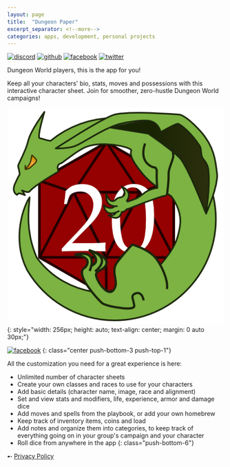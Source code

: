 ```yaml
---
layout: page
title:  "Dungeon Paper"
excerpt_separator: <!--more-->
categories: apps, development, personal projects
---
```


[![discord](https://img.shields.io/discord/719848105586982915?label=Discord&logo=discord&style=social)](https://bit.ly/DungeonPaper-Discord)
[![github](https://img.shields.io/github/stars/DungeonPaper/dungeon-paper-app?style=social)](https://bit.ly/DungeonPaper-GitHub)
[![facebook](https://img.shields.io/static/v1?label=Like&style=social&logo=facebook&message=%20)](https://bit.ly/DungeonPaper-Facebook)
[![twitter](https://img.shields.io/twitter/follow/espadrine?label=Follow&style=social)](https://bit.ly/DungeonPaper-Twitter)

Dungeon World players, this is the app for you!

Keep all your characters' bio, stats, moves and possessions with this interactive character sheet. Join for smoother, zero-hustle Dungeon World campaigns!

![dungeon paper](/assets/images/dungeon-paper/logo-512.png)
{: style="width: 256px; height: auto; text-align: center; margin: 0 auto 30px;"}

[![facebook](https://img.shields.io/static/v1?label=Google%20Play&style=for-the-badge&logo=google-play&message=%E2%80%BA&labelColor=689f38&color=33691e&)](https://bit.ly/DungeonPaper-Android)
{: class="center push-bottom-3 push-top-1"}

All the customization you need for a great experience is here:

* Unlimited number of character sheets
* Create your own classes and races to use for your characters
* Add basic details (character name, image, race and alignment)
* Set and view stats and modifiers, life, experience, armor and damage dice
* Add moves and spells from the playbook, or add your own homebrew
* Keep track of inventory items, coins and load
* Add notes and organize them into categories, to keep track of everything going on in your group's campaign and your character
* Roll dice from anywhere in the app
{: class="push-bottom-6"}

➸ [Privacy Policy](https://bit.ly/DungeonPaper-Privacy)  

